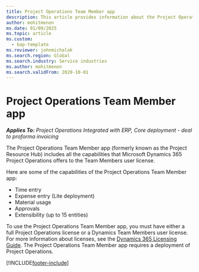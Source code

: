 ```yaml
---
title: Project Operations Team Member app
description: This article provides information about the Project Operations Team Member app in Microsoft Dynamics 365 Project Operations.
author: mohitmenon
ms.date: 01/09/2025
ms.topic: article
ms.custom: 
  - bap-template
ms.reviewer: johnmichalak
ms.search.region: Global
ms.search.industry: Service industries
ms.author: mohitmenon
ms.search.validFrom: 2020-10-01
---
```


# Project Operations Team Member app

_**Applies To:** Project Operations Integrated with ERP, Core deployment - deal to proforma invoicing_

The Project Operations Team Member app (formerly known as the Project Resource Hub) includes all the capabilities that Microsoft Dynamics 365 Project Operations offers to the Team Members user license.

Here are some of the capabilities of the Project Operations Team Member app:

- Time entry
- Expense entry (Lite deployment)
- Material usage
- Approvals
- Extensibility (up to 15 entities)

To use the Project Operations Team Member app, you must have either a full Project Operations license or a Dynamics Team Members user license. For more information about licenses, see the [Dynamics 365 Licensing Guide](https://go.microsoft.com/fwlink/?LinkId=866544&clcid=0x409). The Project Operations Team Member app requires a deployment of Project Operations.

[!INCLUDE[footer-include](../includes/footer-banner.md)]
